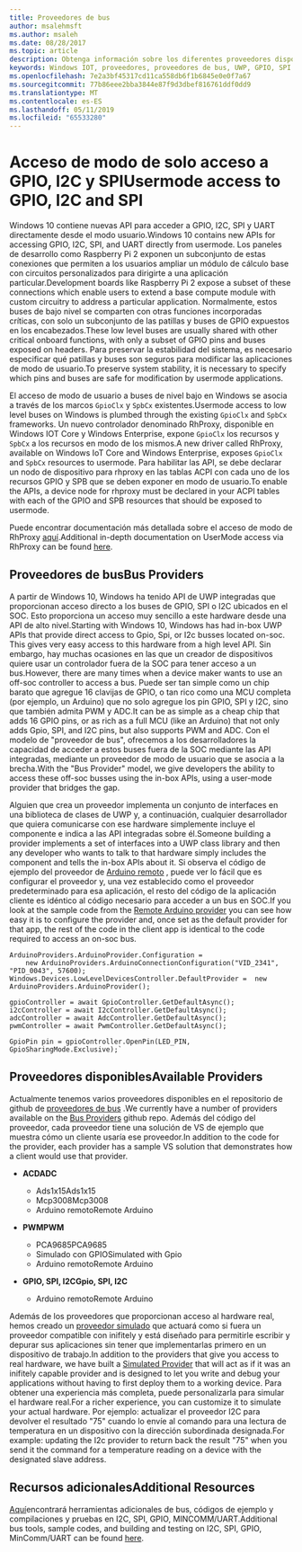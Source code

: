```yaml
---
title: Proveedores de bus
author: msalehmsft
ms.author: msaleh
ms.date: 08/28/2017
ms.topic: article
description: Obtenga información sobre los diferentes proveedores disponibles a través de Windows 10 IoT Core.
keywords: Windows IOT, proveedores, proveedores de bus, UWP, GPIO, SPI
ms.openlocfilehash: 7e2a3bf45317cd11ca558db6f1b6845e0e0f7a67
ms.sourcegitcommit: 77b86eee2bba3844e87f9d3dbef816761ddf0dd9
ms.translationtype: MT
ms.contentlocale: es-ES
ms.lasthandoff: 05/11/2019
ms.locfileid: "65533280"
---
```

# <a name="usermode-access-to-gpio-i2c-and-spi"></a><span data-ttu-id="9ec0a-104">Acceso de modo de solo acceso a GPIO, I2C y SPI</span><span class="sxs-lookup"><span data-stu-id="9ec0a-104">Usermode access to GPIO, I2C and SPI</span></span>

<span data-ttu-id="9ec0a-105">Windows 10 contiene nuevas API para acceder a GPIO, I2C, SPI y UART directamente desde el modo usuario.</span><span class="sxs-lookup"><span data-stu-id="9ec0a-105">Windows 10 contains new APIs for accessing GPIO, I2C, SPI, and UART directly from usermode.</span></span> <span data-ttu-id="9ec0a-106">Los paneles de desarrollo como Raspberry Pi 2 exponen un subconjunto de estas conexiones que permiten a los usuarios ampliar un módulo de cálculo base con circuitos personalizados para dirigirte a una aplicación particular.</span><span class="sxs-lookup"><span data-stu-id="9ec0a-106">Development boards like Raspberry Pi 2 expose a subset of these connections which enable users to extend a base compute module with custom circuitry to address a particular application.</span></span> <span data-ttu-id="9ec0a-107">Normalmente, estos buses de bajo nivel se comparten con otras funciones incorporadas críticas, con solo un subconjunto de las patillas y buses de GPIO expuestos en los encabezados.</span><span class="sxs-lookup"><span data-stu-id="9ec0a-107">These low level buses are usually shared with other critical onboard functions, with only a subset of GPIO pins and buses exposed on headers.</span></span> <span data-ttu-id="9ec0a-108">Para preservar la estabilidad del sistema, es necesario especificar qué patillas y buses son seguros para modificar las aplicaciones de modo de usuario.</span><span class="sxs-lookup"><span data-stu-id="9ec0a-108">To preserve system stability, it is necessary to specify which pins and buses are safe for modification by usermode applications.</span></span>

<span data-ttu-id="9ec0a-109">El acceso de modo de usuario a buses de nivel bajo en Windows se asocia a través de los marcos `GpioClx` y `SpbCx` existentes.</span><span class="sxs-lookup"><span data-stu-id="9ec0a-109">Usermode access to low level buses on Windows is plumbed through the existing `GpioClx` and `SpbCx` frameworks.</span></span> <span data-ttu-id="9ec0a-110">Un nuevo controlador denominado RhProxy, disponible en Windows IOT Core y Windows Enterprise, expone `GpioClx` los recursos y `SpbCx` a los recursos en modo de los mismos.</span><span class="sxs-lookup"><span data-stu-id="9ec0a-110">A new driver called RhProxy, available on Windows IoT Core and Windows Enterprise, exposes `GpioClx` and `SpbCx` resources to usermode.</span></span> <span data-ttu-id="9ec0a-111">Para habilitar las API, se debe declarar un nodo de dispositivo para rhproxy en las tablas ACPI con cada uno de los recursos GPIO y SPB que se deben exponer en modo de usuario.</span><span class="sxs-lookup"><span data-stu-id="9ec0a-111">To enable the APIs, a device node for rhproxy must be declared in your ACPI tables with each of the GPIO and SPB resources that should be exposed to usermode.</span></span>

<span data-ttu-id="9ec0a-112">Puede encontrar documentación más detallada sobre el acceso de modo de RhProxy [aquí](https://docs.microsoft.com/en-us/windows/uwp/devices-sensors/enable-usermode-access).</span><span class="sxs-lookup"><span data-stu-id="9ec0a-112">Additional in-depth documentation on UserMode access via RhProxy can be found [here](https://docs.microsoft.com/en-us/windows/uwp/devices-sensors/enable-usermode-access).</span></span>

## <a name="bus-providers"></a><span data-ttu-id="9ec0a-113">Proveedores de bus</span><span class="sxs-lookup"><span data-stu-id="9ec0a-113">Bus Providers</span></span>

<span data-ttu-id="9ec0a-114">A partir de Windows 10, Windows ha tenido API de UWP integradas que proporcionan acceso directo a los buses de GPIO, SPI o I2C ubicados en el SOC. Esto proporciona un acceso muy sencillo a este hardware desde una API de alto nivel.</span><span class="sxs-lookup"><span data-stu-id="9ec0a-114">Starting with Windows 10, Windows has had in-box UWP APIs that provide direct access to Gpio, Spi, or I2c busses located on-soc. This gives very easy access to this hardware from a high level API.</span></span> <span data-ttu-id="9ec0a-115">Sin embargo, hay muchas ocasiones en las que un creador de dispositivos quiere usar un controlador fuera de la SOC para tener acceso a un bus.</span><span class="sxs-lookup"><span data-stu-id="9ec0a-115">However, there are many times when a device maker wants to use an off-soc controller to access a bus.</span></span> <span data-ttu-id="9ec0a-116">Puede ser tan simple como un chip barato que agregue 16 clavijas de GPIO, o tan rico como una MCU completa (por ejemplo, un Arduino) que no solo agregue los pin GPIO, SPI y I2C, sino que también admita PWM y ADC.</span><span class="sxs-lookup"><span data-stu-id="9ec0a-116">It can be as simple as a cheap chip that adds 16 GPIO pins, or as rich as a full MCU (like an Arduino) that not only adds Gpio, SPI, and I2C pins, but also supports PWM and ADC.</span></span> <span data-ttu-id="9ec0a-117">Con el modelo de "proveedor de bus", ofrecemos a los desarrolladores la capacidad de acceder a estos buses fuera de la SOC mediante las API integradas, mediante un proveedor de modo de usuario que se asocia a la brecha.</span><span class="sxs-lookup"><span data-stu-id="9ec0a-117">With the "Bus Provider" model, we give developers the ability to access these off-soc busses using the in-box APIs, using a user-mode provider that bridges the gap.</span></span>

<span data-ttu-id="9ec0a-118">Alguien que crea un proveedor implementa un conjunto de interfaces en una biblioteca de clases de UWP y, a continuación, cualquier desarrollador que quiera comunicarse con ese hardware simplemente incluye el componente e indica a las API integradas sobre él.</span><span class="sxs-lookup"><span data-stu-id="9ec0a-118">Someone building a provider implements a set of interfaces into a UWP class library and then any developer who wants to talk to that hardware simply includes the component and tells the in-box APIs about it.</span></span> <span data-ttu-id="9ec0a-119">Si observa el código de ejemplo del proveedor de [Arduino remoto](https://github.com/ms-iot/BusProviders/tree/develop/Arduino) , puede ver lo fácil que es configurar el proveedor y, una vez establecido como el proveedor predeterminado para esa aplicación, el resto del código de la aplicación cliente es idéntico al código necesario para acceder a un bus en SOC.</span><span class="sxs-lookup"><span data-stu-id="9ec0a-119">If you look at the sample code from the [Remote Arduino provider](https://github.com/ms-iot/BusProviders/tree/develop/Arduino) you can see how easy it is to configure the provider and, once set as the default provider for that app, the rest of the code in the client app is identical to the code required to access an on-soc bus.</span></span>


```
ArduinoProviders.ArduinoProvider.Configuration = 
    new ArduinoProviders.ArduinoConnectionConfiguration("VID_2341", "PID_0043", 57600);
Windows.Devices.LowLevelDevicesController.DefaultProvider =  new ArduinoProviders.ArduinoProvider();

gpioController = await GpioController.GetDefaultAsync();
i2cController = await I2cController.GetDefaultAsync();
adcController = await AdcController.GetDefaultAsync();
pwmController = await PwmController.GetDefaultAsync();

GpioPin pin = gpioController.OpenPin(LED_PIN, GpioSharingMode.Exclusive);`
```

## <a name="available-providers"></a><span data-ttu-id="9ec0a-120">Proveedores disponibles</span><span class="sxs-lookup"><span data-stu-id="9ec0a-120">Available Providers</span></span>

<span data-ttu-id="9ec0a-121">Actualmente tenemos varios proveedores disponibles en el repositorio de github de [proveedores de bus](https://github.com/ms-iot/BusProviders) .</span><span class="sxs-lookup"><span data-stu-id="9ec0a-121">We currently have a number of providers available on the [Bus Providers](https://github.com/ms-iot/BusProviders) github repo.</span></span> <span data-ttu-id="9ec0a-122">Además del código del proveedor, cada proveedor tiene una solución de VS de ejemplo que muestra cómo un cliente usaría ese proveedor.</span><span class="sxs-lookup"><span data-stu-id="9ec0a-122">In addition to the code for the provider, each provider has a sample VS solution that demonstrates how a client would use that provider.</span></span> 

- <span data-ttu-id="9ec0a-123">**ACD**</span><span class="sxs-lookup"><span data-stu-id="9ec0a-123">**ADC**</span></span>
  - <span data-ttu-id="9ec0a-124">Ads1x15</span><span class="sxs-lookup"><span data-stu-id="9ec0a-124">Ads1x15</span></span>
  - <span data-ttu-id="9ec0a-125">Mcp3008</span><span class="sxs-lookup"><span data-stu-id="9ec0a-125">Mcp3008</span></span>
  - <span data-ttu-id="9ec0a-126">Arduino remoto</span><span class="sxs-lookup"><span data-stu-id="9ec0a-126">Remote Arduino</span></span>

- <span data-ttu-id="9ec0a-127">**PWM**</span><span class="sxs-lookup"><span data-stu-id="9ec0a-127">**PWM**</span></span>
  - <span data-ttu-id="9ec0a-128">PCA9685</span><span class="sxs-lookup"><span data-stu-id="9ec0a-128">PCA9685</span></span>
  - <span data-ttu-id="9ec0a-129">Simulado con GPIO</span><span class="sxs-lookup"><span data-stu-id="9ec0a-129">Simulated with Gpio</span></span>
  - <span data-ttu-id="9ec0a-130">Arduino remoto</span><span class="sxs-lookup"><span data-stu-id="9ec0a-130">Remote Arduino</span></span>
  
- <span data-ttu-id="9ec0a-131">**GPIO, SPI, I2C**</span><span class="sxs-lookup"><span data-stu-id="9ec0a-131">**Gpio, SPI, I2C**</span></span>
  - <span data-ttu-id="9ec0a-132">Arduino remoto</span><span class="sxs-lookup"><span data-stu-id="9ec0a-132">Remote Arduino</span></span>

<span data-ttu-id="9ec0a-133">Además de los proveedores que proporcionan acceso al hardware real, hemos creado un [proveedor simulado](https://github.com/ms-iot/BusProviders/tree/develop/SimulatedProvider) que actuará como si fuera un proveedor compatible con inifitely y está diseñado para permitirle escribir y depurar sus aplicaciones sin tener que implementarlas primero en un dispositivo de trabajo.</span><span class="sxs-lookup"><span data-stu-id="9ec0a-133">In addition to the providers that give you access to real hardware, we have built a [Simulated Provider](https://github.com/ms-iot/BusProviders/tree/develop/SimulatedProvider) that will act as if it was an inifitely capable provider and is designed to let you write and debug your applications without having to first deploy them to a working device.</span></span> <span data-ttu-id="9ec0a-134">Para obtener una experiencia más completa, puede personalizarla para simular el hardware real.</span><span class="sxs-lookup"><span data-stu-id="9ec0a-134">For a richer experience, you can customize it to simulate your actual hardware.</span></span> <span data-ttu-id="9ec0a-135">Por ejemplo: actualizar el proveedor I2C para devolver el resultado "75" cuando lo envíe al comando para una lectura de temperatura en un dispositivo con la dirección subordinada designada.</span><span class="sxs-lookup"><span data-stu-id="9ec0a-135">For example: updating the I2c provider to return back the result "75" when you send it the command for a temperature reading on a device with the designated slave address.</span></span>

## <a name="additional-resources"></a><span data-ttu-id="9ec0a-136">Recursos adicionales</span><span class="sxs-lookup"><span data-stu-id="9ec0a-136">Additional Resources</span></span>

<span data-ttu-id="9ec0a-137">[Aquí](https://github.com/Microsoft/Windows-iotcore-samples/tree/develop/BusTools)encontrará herramientas adicionales de bus, códigos de ejemplo y compilaciones y pruebas en I2C, SPI, GPIO, MINCOMM/UART.</span><span class="sxs-lookup"><span data-stu-id="9ec0a-137">Additional bus tools, sample codes, and building and testing on I2C, SPI, GPIO, MinComm/UART can be found [here](https://github.com/Microsoft/Windows-iotcore-samples/tree/develop/BusTools).</span></span>

